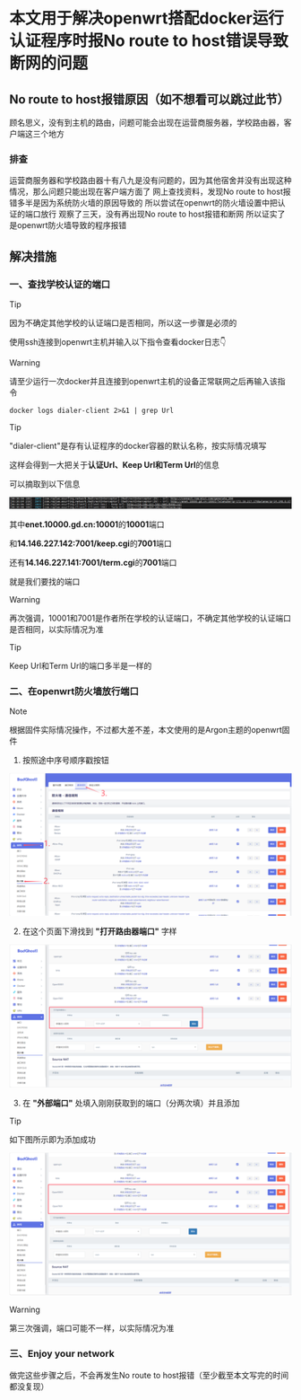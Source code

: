 # 本文用于解决openwrt搭配docker运行认证程序时报No route to host错误导致断网的问题

## No route to host报错原因（如不想看可以跳过此节）

顾名思义，没有到主机的路由，问题可能会出现在运营商服务器，学校路由器，客户端这三个地方

### 排查

运营商服务器和学校路由器十有八九是没有问题的，因为其他宿舍并没有出现这种情况，那么问题只能出现在客户端方面了
网上查找资料，发现No route to host报错多半是因为系统防火墙的原因导致的
所以尝试在openwrt的防火墙设置中把认证的端口放行
观察了三天，没有再出现No route to host报错和断网
所以证实了是openwrt防火墙导致的程序报错

## 解决措施

### 一、查找学校认证的端口

>[!TIP]
>因为不确定其他学校的认证端口是否相同，所以这一步骤是必须的

使用ssh连接到openwrt主机并输入以下指令查看docker日志👇

>[!WARNING]
>请至少运行一次docker并且连接到openwrt主机的设备正常联网之后再输入该指令

```shell
docker logs dialer-client 2>&1 | grep Url
```

>[!TIP]
>"dialer-client"是存有认证程序的docker容器的默认名称，按实际情况填写

这样会得到一大把关于**认证Url、Keep Url和Term Url**的信息

可以摘取到以下信息

![image](/images/Url.png)

其中**enet.10000.gd.cn:10001**的**10001**端口

和**14.146.227.142:7001/keep.cgi**的**7001**端口

还有**14.146.227.141:7001/term.cgi**的**7001**端口

就是我们要找的端口

>[!WARNING]
>再次强调，10001和7001是作者所在学校的认证端口，不确定其他学校的认证端口是否相同，以实际情况为准

>[!TIP]
>Keep Url和Term Url的端口多半是一样的

### 二、在openwrt防火墙放行端口

>[!NOTE]
>根据固件实际情况操作，不过都大差不差，本文使用的是Argon主题的openwrt固件

1. 按照途中序号顺序戳按钮

![image](/images/Port1.png)

2. 在这个页面下滑找到 **"打开路由器端口"** 字样

![image](/images/Port2.png)

3. 在 **"外部端口"** 处填入刚刚获取到的端口（分两次填）并且添加

>[!TIP]
>如下图所示即为添加成功

![image](/images/Port3.png)

>[!WARNING]
>第三次强调，端口可能不一样，以实际情况为准

### 三、Enjoy your network

做完这些步骤之后，不会再发生No route to host报错（至少截至本文写完的时间都没复现）
